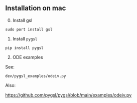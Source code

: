 


## Installation on mac

0. Install gsl 

```
sudo port install gsl
```

1. Install `pygsl`

```
pip install pygsl
```

2. ODE examples

See:

`dev/pygsl_examples/odeiv.py`

Also:

https://github.com/pygsl/pygsl/blob/main/examples/odeiv.py